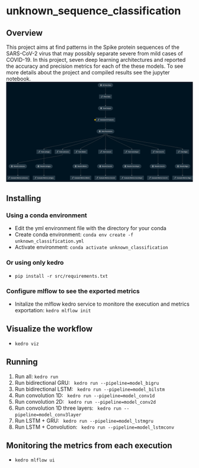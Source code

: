 # unknown_sequence_classification

## Overview

This project aims at find patterns in the Spike protein sequences of the SARS-CoV-2 virus that may possibly separate severe from mild cases of COVID-19. In this project, seven deep learning architectures and reported the accuracy and precision metrics for each of the these models. To see more details about the project and compiled results see the jupyter notebook.
![workflow](img/workflow.png)

## Installing
### Using a conda environment
- Edit the yml environment file with the directory for your conda
- Create conda environment: ```conda env create -f unknown_classification.yml```
- Activate environment: ``` conda activate unknown_classification ```

### Or using only kedro
- ```pip install -r src/requirements.txt```

### Configure mlflow to see the exported metrics
- Initalize the mlflow kedro service to monitore the execution and metrics exportation: ```kedro mlflow init```

## Visualize the workflow
- ```kedro viz```

## Running
1. Run all:  ``` kedro run ``` 
2. Run bidirectional GRU:  ``` kedro run --pipeline=model_bigru``` 
3. Run bidirectional LSTM:  ``` kedro run --pipeline=model_bilstm``` 
4. Run convolution 1D:  ``` kedro run --pipeline=model_conv1d```  
5. Run convolution 2D:  ``` kedro run --pipeline=model_conv2d```   
6. Run convolution 1D three layers:  ``` kedro run --pipeline=model_conv3layer``` 
7. Run LSTM + GRU:  ``` kedro run --pipeline=model_lstmgru``` 
8. Run LSTM + Convolution:  ``` kedro run --pipeline=model_lstmconv``` 

## Monitoring the metrics from each execution
- ```kedro mlflow ui```

